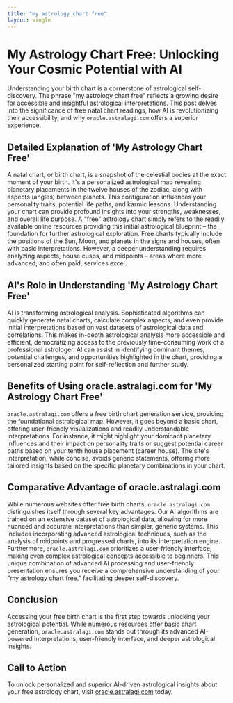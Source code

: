 ```yaml
---
title: "my astrology chart free"
layout: single
---
```


# My Astrology Chart Free: Unlocking Your Cosmic Potential with AI

Understanding your birth chart is a cornerstone of astrological self-discovery.  The phrase "my astrology chart free" reflects a growing desire for accessible and insightful astrological interpretations. This post delves into the significance of free natal chart readings, how AI is revolutionizing their accessibility, and why `oracle.astralagi.com` offers a superior experience.

## Detailed Explanation of 'My Astrology Chart Free'

A natal chart, or birth chart, is a snapshot of the celestial bodies at the exact moment of your birth. It's a personalized astrological map revealing planetary placements in the twelve houses of the zodiac, along with aspects (angles) between planets. This configuration influences your personality traits, potential life paths, and karmic lessons.  Understanding your chart can provide profound insights into your strengths, weaknesses, and overall life purpose.  A "free" astrology chart simply refers to the readily available online resources providing this initial astrological blueprint – the foundation for further astrological exploration.  Free charts typically include the positions of the Sun, Moon, and planets in the signs and houses, often with basic interpretations.  However, a deeper understanding requires analyzing aspects, house cusps, and midpoints – areas where more advanced, and often paid, services excel.

## AI's Role in Understanding 'My Astrology Chart Free'

AI is transforming astrological analysis.  Sophisticated algorithms can quickly generate natal charts, calculate complex aspects, and even provide initial interpretations based on vast datasets of astrological data and correlations. This makes in-depth astrological analysis more accessible and efficient, democratizing access to the previously time-consuming work of a professional astrologer.  AI can assist in identifying dominant themes, potential challenges, and opportunities highlighted in the chart, providing a personalized starting point for self-reflection and further study.

## Benefits of Using oracle.astralagi.com for 'My Astrology Chart Free'

`oracle.astralagi.com` offers a free birth chart generation service, providing the foundational astrological map.  However, it goes beyond a basic chart, offering user-friendly visualizations and readily understandable interpretations.  For instance, it might highlight your dominant planetary influences and their impact on personality traits or suggest potential career paths based on your tenth house placement (career house). The site's interpretation, while concise, avoids generic statements, offering more tailored insights based on the specific planetary combinations in your chart.

## Comparative Advantage of oracle.astralagi.com

While numerous websites offer free birth charts, `oracle.astralagi.com` distinguishes itself through several key advantages.  Our AI algorithms are trained on an extensive dataset of astrological data, allowing for more nuanced and accurate interpretations than simpler, generic systems.  This includes incorporating advanced astrological techniques, such as the analysis of midpoints and progressed charts, into its interpretation engine.  Furthermore, `oracle.astralagi.com` prioritizes a user-friendly interface, making even complex astrological concepts accessible to beginners.  This unique combination of advanced AI processing and user-friendly presentation ensures you receive a comprehensive understanding of your "my astrology chart free," facilitating deeper self-discovery.

## Conclusion

Accessing your free birth chart is the first step towards unlocking your astrological potential. While numerous resources offer basic chart generation, `oracle.astralagi.com` stands out through its advanced AI-powered interpretations, user-friendly interface, and deeper astrological insights.

## Call to Action

To unlock personalized and superior AI-driven astrological insights about your free astrology chart, visit [oracle.astralagi.com](https://oracle.astralagi.com) today.